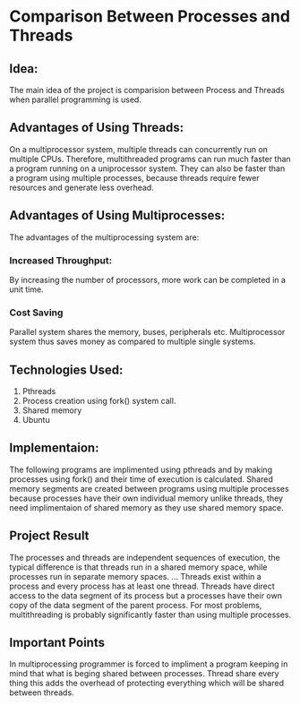 # Comparison Between Processes and Threads
## Idea:
The main idea of the project is comparision between Process and Threads when parallel programming is used.

## Advantages of Using Threads:
On a multiprocessor system, multiple threads can concurrently run on multiple CPUs. Therefore, multithreaded programs can run much faster than a program running on a uniprocessor system. They can also be faster than a program using multiple processes, because threads require fewer resources and generate less overhead.

## Advantages of Using Multiprocesses:
The advantages of the multiprocessing system are:
### Increased Throughput:
By increasing the number of processors, more work can be completed in a unit time.
### Cost Saving
Parallel system shares the memory, buses, peripherals etc. Multiprocessor system thus saves money as compared to multiple single systems.
## Technologies Used:
1. Pthreads
2. Process creation using fork() system call.
3. Shared memory
4. Ubuntu

## Implementaion:
The following programs are implimented using pthreads and by making processes using fork() and their time of execution is calculated. Shared memory segments are created between programs using multiple processes because processes have their own individual memory unlike threads, they need implimentaion of shared memory as they use shared memory space.
## Project Result
The processes and threads are independent sequences of execution, the typical difference is that threads run in a shared memory space, while processes run in separate memory spaces. ... Threads exist within a process and every process has at least one thread. 
Threads have direct access to the data segment of its process but a processes have their own copy of the data segment of the parent process. For most problems, multithreading is probably significantly faster than using multiple processes.
## Important Points
In multiprocessing programmer is forced to impliment a program keeping in mind that what is beging shared between processes.
Thread share every thing this adds the overhead of protecting everything which will be shared between threads.




